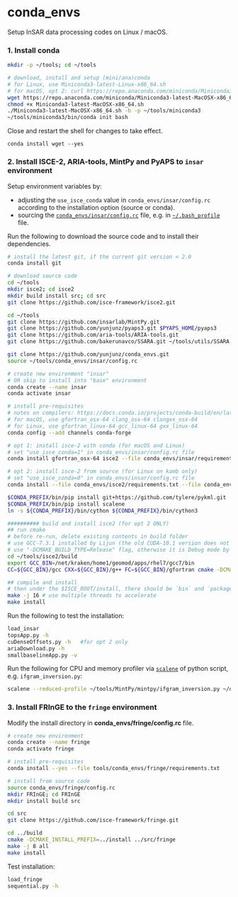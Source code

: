# conda_envs

Setup InSAR data processing codes on Linux / macOS.

### 1. Install conda

```bash
mkdir -p ~/tools; cd ~/tools

# download, install and setup (mini/ana)conda
# for Linux, use Miniconda3-latest-Linux-x86_64.sh
# for macOS, opt 2: curl https://repo.anaconda.com/miniconda/Miniconda3-latest-MacOSX-x86_64.sh -o Miniconda3-latest-MacOSX-x86_64.sh
wget https://repo.anaconda.com/miniconda/Miniconda3-latest-MacOSX-x86_64.sh
chmod +x Miniconda3-latest-MacOSX-x86_64.sh
./Miniconda3-latest-MacOSX-x86_64.sh -b -p ~/tools/miniconda3
~/tools/miniconda3/bin/conda init bash
```

Close and restart the shell for changes to take effect.

```
conda install wget --yes
```

### 2. Install ISCE-2, ARIA-tools, MintPy and PyAPS to `insar` environment

Setup environment variables by:

+ adjusting the `use_isce_conda` value in `conda_envs/insar/config.rc` according to the installation option (source or conda).
+ sourcing the [`conda_envs/insar/config.rc`](./insar/config.rc) file, e.g. in [`~/.bash_profile`](./bash_profile.md) file.

Run the following to download the source code and to install their dependencies.

```bash
# install the latest git, if the current git version < 2.0
conda install git

# download source code
cd ~/tools
mkdir isce2; cd isce2
mkdir build install src; cd src
git clone https://github.com/isce-framework/isce2.git

cd ~/tools
git clone https://github.com/insarlab/MintPy.git
git clone https://github.com/yunjunz/pyaps3.git $PYAPS_HOME/pyaps3
git clone https://github.com/aria-tools/ARIA-tools.git
git clone https://github.com/bakerunavco/SSARA.git ~/tools/utils/SSARA

git clone https://github.com/yunjunz/conda_envs.git
source ~/tools/conda_envs/insar/config.rc

# create new environment "insar"
# OR skip to install into "base" environment
conda create --name insar
conda activate insar

# install pre-requisites
# notes on compilers: https://docs.conda.io/projects/conda-build/en/latest/resources/compiler-tools.html
# for macOS, use gfortran_osx-64 clang_osx-64 clangxx_osx-64
# for Linux, use gfortran_linux-64 gcc_linux-64 gxx_linux-64
conda config --add channels conda-forge

# opt 1: install isce-2 with conda (for macOS and Linux)
# set "use_isce_conda=1" in conda_envs/insar/config.rc file
conda install gfortran_osx-64 isce2 --file conda_envs/insar/requirements.txt --file MintPy/docs/conda.txt

# opt 2: install isce-2 from source (for Linux on kamb only)
# set "use_isce_conda=0" in conda_envs/insar/config.rc file
conda install --file conda_envs/isce2/requirements.txt --file conda_envs/insar/requirements.txt --file MintPy/docs/conda.txt

$CONDA_PREFIX/bin/pip install git+https://github.com/tylere/pykml.git
$CONDA_PREFIX/bin/pip install scalene
ln -s ${CONDA_PREFIX}/bin/cython ${CONDA_PREFIX}/bin/cython3

########## build and install isce2 (for opt 2 ONLY)
## run cmake
# before re-run, delete existing contents in build folder
# use GCC-7.3.1 installed by Lijun (the old CUDA-10.1 version does not like GCC-7.5; GCC-7.3.0 also does not work, do not know why)
# use "-DCMAKE_BUILD_TYPE=Release" flag, otherwise it is Debug mode by default and will dump intermediate results and slow down (11 mins vs. 24 secs)
cd ~/tools/isce2/build
export GCC_BIN=/net/kraken/home1/geomod/apps/rhel7/gcc7/bin
CC=${GCC_BIN}/gcc CXX=${GCC_BIN}/g++ FC=${GCC_BIN}/gfortran cmake -DCMAKE_INSTALL_PREFIX=~/tools/isce2/install -DCMAKE_CUDA_FLAGS="-arch=sm_60" -DCMAKE_PREFIX_PATH=${CONDA_PREFIX} -DCMAKE_BUILD_TYPE=Release ~/tools/isce2/src/isce2

## compile and install
# then under the $ISCE_ROOT/install, there should be `bin` and `packages` folder
make -j 16 # use multiple threads to accelerate
make install
```

Run the following to test the installation:

```bash
load_insar
topsApp.py -h
cuDenseOffsets.py -h   #for opt 2 only
ariaDownload.py -h
smallbaselineApp.py -v
```

Run the following for CPU and memory profiler via [`scalene`](https://github.com/emeryberger/scalene) of python script, e.g. `ifgram_inversion.py`:

```bash
scalene --reduced-profile ~/tools/MintPy/mintpy/ifgram_inversion.py ~/data/test/FernandinaSenDT128/mintpy/inputs/ifgramStack.h5 -w no
```

### 3. Install FRInGE to the `fringe` environment

Modify the install directory in **conda_envs/fringe/config.rc** file.

```bash
# create new environment
conda create --name fringe
conda activate fringe

# install pre-requisites
conda install --yes --file tools/conda_envs/fringe/requirements.txt

# install from source code
source conda_envs/fringe/config.rc
mkdir FRInGE; cd FRInGE
mkdir install build src

cd src
git clone https://github.com/isce-framework/fringe.git

cd ../build
cmake -DCMAKE_INSTALL_PREFIX=../install ../src/fringe
make -j 8 all
make install
```

Test installation:

```bash
load_fringe
sequential.py -h
```
